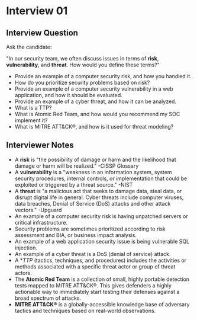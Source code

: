 # Interview 01

## Interview Question

Ask the candidate: 

"In our security team, we often discuss issues in terms of **risk**, **vulnerability**, and **threat**. How would you define these terms?"

- Provide an example of a computer security risk, and how you handled it.
- How do you prioritize security problems based on risk?
- Provide an example of a computer security vulnerability in a web application, and how it should be evaluated.
- Provide an example of a cyber threat, and how it can be analyzed.
- What is a TTP?
- What is Atomic Red Team, and how would you recommend my SOC implement it?
- What is MITRE ATT&CK®, and how is it used for threat modeling?

## Interviewer Notes

- A **risk** is "the possibility of damage or harm and the likelihood that damage or harm will be realized." -CISSP Glossary
- A **vulnerability** is a "weakness in an information system, system security procedures, internal controls, or implementation that could be exploited or triggered by a threat source." -NIST
- A **threat** is "a malicious act that seeks to damage data, steal data, or disrupt digital life in general. Cyber threats include computer viruses, data breaches, Denial of Service (DoS) attacks and other attack vectors." -Upguard
- An example of a computer security risk is having unpatched servers or critical infrastructure.
- Security problems are sometimes prioritized according to risk assessment and BIA, or business impact analysis. 
- An example of a web application security issue is being vulnerable SQL injection.
- An example of a cyber threat is a DoS (denial of service) attack.
- A **TTP* (tactics, techniques, and procedures) includes the activities or methods associated with a specific threat actor or group of threat actors.
- The **Atomic Red Team** is a collection of small, highly portable detection tests mapped to MITRE ATT&CK®. This gives defenders a highly actionable way to immediately start testing their defenses against a broad spectrum of attacks.
- **MITRE ATT&CK®** is a globally-accessible knowledge base of adversary tactics and techniques based on real-world observations. 
